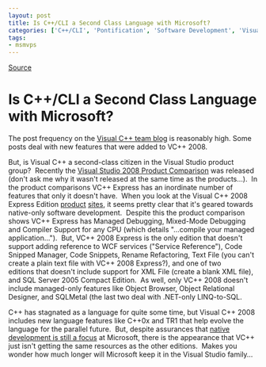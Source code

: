 ```yaml
---
layout: post
title: Is C++/CLI a Second Class Language with Microsoft?
categories: ['C++/CLI', 'Pontification', 'Software Development', 'Visual Studio 2008']
tags:
- msmvps
---
```

[Source](http://blogs.msmvps.com/peterritchie/2008/01/29/is-c-cli-a-second-class-language-with-microsoft/ "Permalink to Is C++/CLI a Second Class Language with Microsoft?")

# Is C++/CLI a Second Class Language with Microsoft?

The post frequency on the [Visual C++ team blog][1] is reasonably high. Some posts deal with new features that were added to VC++ 2008.

But, is Visual C++ a second-class citizen in the Visual Studio product group?  Recently the [Visual Studio 2008 Product Comparison][2] was released (don't ask me why it wasn't released at the same time as the products…).  In the product comparisons VC++ Express has an inordinate number of features that only it doesn't have.  When you look at the Visual C++ 2008 Express Edition [product][3] [sites][4], it seems pretty clear that it's geared towards native-only software development.  Despite this the product comparison shows VC++ Express has Managed Debugging, Mixed-Mode Debugging and Compiler Support for any CPU (which details "…compile your managed application…").  But, VC++ 2008 Express is the only edition that doesn't support adding reference to WCF services ("Service Reference"), Code Snipped Manager, Code Snippets, Rename Refactoring, Text File (you can't create a plain text file with VC++ 2008 Express?), and one of two editions that doesn't include support for XML File (create a blank XML file), and SQL Server 2005 Compact Edition.  As well, only VC++ 2008 doesn't include managed-only features like Object Browser, Object Relational Designer, and SQLMetal (the last two deal with .NET-only LINQ-to-SQL.

C++ has stagnated as a language for quite some time, but Visual C++ 2008 includes new language features like C++0x and TR1 that help evolve the language for the parallel future.  But, despite assurances that [native development is still a focus][5] at Microsoft, there is the appearance that VC++ just isn't getting the same resources as the other editions.  Makes you wonder how much longer will Microsoft keep it in the Visual Studio family…

[1]: http://blogs.msdn.com/vcblog/
[2]: http://blogs.msdn.com/robcaron/archive/2008/01/27/7278319.aspx
[3]: http://www.microsoft.com/express/product/default.aspx
[4]: http://www.microsoft.com/express/vc/
[5]: http://channel9.msdn.com/ShowPost.aspx?PostID=281987

